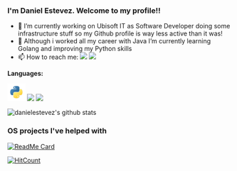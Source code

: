 ### I'm Daniel Estevez. Welcome to my profile!!

- 🔭 I’m currently working on Ubisoft IT as Software Developer doing some infrastructure stuff so my Github profile is way less active than it was!
- 🌱 Although i worked all my career with Java I’m currently learning Golang and improving my Python skills
- 📫 How to reach me:
[![](https://img.shields.io/badge/-Daniel%20Estevez-blue?logo=mastodon&style=flat-square)](https://fosstodon.org/web/@destevez)
[![](https://img.shields.io/badge/-Daniel%20Estevez-blue?logo=linkedin&style=flat-square)](https://www.linkedin.com/in/daniestevez/)

**Languages:**  

<code><img height="40" src="https://raw.githubusercontent.com/github/explore/80688e429a7d4ef2fca1e82350fe8e3517d3494d/topics/python/python.png"></code>
<code><img height="40" src="https://styles.redditmedia.com/t5_2rc7j/styles/communityIcon_wy4riduoe9k11.png"></code>
<code><img height="40" src="http://www.icons101.com/icons/47/Cristal_Intense_by_Tatice/128/Java.png"></code>


![danielestevez's github stats](https://github-readme-stats.vercel.app/api?username=danielestevez&show_icons=true&title_color=2e2e2e&hide=["issues"])


### OS projects I've helped with
  
[![ReadMe Card](https://github-readme-stats.vercel.app/api/pin/?username=apache&repo=jclouds)](https://github.com/apache/jclouds)
 
[![HitCount](http://hits.dwyl.com/danielestevez/{project}.svg)](http://hits.dwyl.com/danielestevez/{project})
